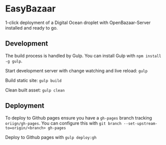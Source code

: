 # EasyBazaar
1-click deployment of a Digital Ocean droplet with OpenBazaar-Server installed and ready to go.

## Development
The build process is handled by Gulp. You can install Gulp with `npm install -g gulp`.


Start development server with change watching and live reload:
`gulp`

Build static site: `gulp build`

Clean built asset: `gulp clean`

## Deployment

To deploy to Github pages ensure you have a `gh-pages` branch tracking `oriign/gh-pages`. You can configure this with `git branch --set-upstream-to=origin/<branch> gh-pages`

Deploy to Github pages with `gulp deploy:gh`
